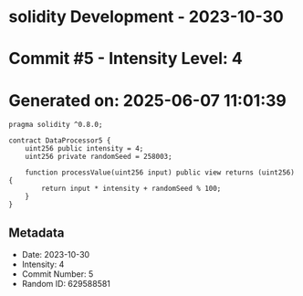 ﻿# solidity Development - 2023-10-30
# Commit #5 - Intensity Level: 4
# Generated on: 2025-06-07 11:01:39
```solidity
pragma solidity ^0.8.0;

contract DataProcessor5 {
    uint256 public intensity = 4;
    uint256 private randomSeed = 258003;

    function processValue(uint256 input) public view returns (uint256) {
        return input * intensity + randomSeed % 100;
    }
}
```
## Metadata
- Date: 2023-10-30
- Intensity: 4
- Commit Number: 5
- Random ID: 629588581
